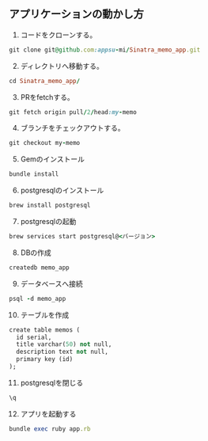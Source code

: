 ## アプリケーションの動かし方

1. コードをクローンする。
```ruby
git clone git@github.com:appsu-mi/Sinatra_memo_app.git
```
2. ディレクトリへ移動する。
```ruby
cd Sinatra_memo_app/
```
3. PRをfetchする。
```ruby
git fetch origin pull/2/head:my-memo
```
4. ブランチをチェックアウトする。
```ruby
git checkout my-memo
```
5. Gemのインストール
```ruby
bundle install
```
6. postgresqlのインストール
```ruby
brew install postgresql
```
7. postgresqlの起動
```ruby
brew services start postgresql@<バージョン>
```
8.  DBの作成
```ruby
createdb memo_app
```
9. データベースへ接続
```ruby
psql -d memo_app
```
10. テーブルを作成
```ruby
create table memos (
  id serial,
  title varchar(50) not null,
  description text not null,
  primary key (id)
);
```
11. postgresqlを閉じる
```ruby
\q
```
12. アプリを起動する
```ruby
bundle exec ruby app.rb
```
